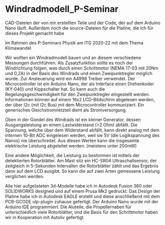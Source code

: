 # Windradmodell_P-Seminar
CAD-Dateien der von mir erstellten Teile und der Code, der auf dem Arduino Nano läuft. Außerdem noch die source-Dateien für die Platine, die ich für dieses Projekt gemacht habe

Im Rahmen des P-Seminars Physik am ITG 2020-22 mit dem Thema Klimawandel

Wir wollten ein Windradmodell bauen und an diesem verschiedene Messungen durchführen. Als Zusatzfunktion sollte es noch der Windrichtung folgen,
was durch einen Schrittmotor (NEMA 17-03 mit 20Nm und 0,2A) in der Basis des Windrads und einen Zweipunktregler möglich wurde. Zur Ansteuerung wird ein A4998 Treiber verwendet.
Der Microcontroller ist ein Arduino Nano, der als Interface einen Drehenkoder (KY-040) und Kippschalter hat. So kann auch die Regelungsgeschwindigkeit für den Zweipunktregler
eingestellt werden. Informationen können auf einem 16x2 LCD-Bildschirm abgelesen werden, der über I2c (mit I2c Bus) mit dem Microcontroller kommuniziert. 
Ein generisches Gleichstromnetzteil dient als Stromversorgung.

Oben in der Gondel des Windrads ist ein kleiner Generator, dessen Ausgangsleistung an einem Lastwiderstand (>2 Ohm) abfällt.
Die Spannung, welche über dem Widerstand abfällt, kann direkt analog mit dem internen 10-Bit ADC eingelesen werden, weil sie 5V (die Logikspannung des Nanos) nie überschreitet.
Aus diesen Werten kann die insgesamte elektrische Leistung abgeleitet werden. (meistens unter 200mW)

Eine andere Möglichkeit, die Leistung zu bestimmen ist mittels der detektierten Rotorblätter. Am Mast sitz ein HC-SR04 Ultraschallsensor, der zeitgleich in 5-Sekunden Intervallen
die Rotorblätter zählt und das Ergebnis dann auf dem LCD ausgibt. So kann die auf zwei Arten gemessene Leistung verglichen werden.

Alle hier aufgelisteten 3d-Modelle habe ich in Autodesk Fusion 360 oder SOLIDWORKS designed und auf einem Prusa Mk2 gedruckt. Das Design der Platine habe ich in 
Autodesk EAGLE erstellt und diese anschließend mit dem PCB-GCODE ulp-plugin zuhause gefertigt. Der Arduino Nano wurde mit der Arduino IDE programmiert.
Die Aluteile, die Propellernaben für unterschiedlich viele Rotorblätter, und die Basis für den Schrittmotor haben wir in Kooperation mit Autoliv gefertigt.
